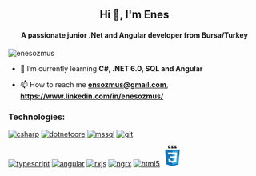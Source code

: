 <h2 align="center">Hi 👋, I'm Enes</h2>
<h4 align="center">A passionate junior .Net and Angular developer from Bursa/Turkey</h4>

<p align="left"> <img src="https://komarev.com/ghpvc/?username=enesozmus&label=Profile%20views&color=0e75b6&style=flat" alt="enesozmus" /> </p>


- 🌱 I’m currently learning **C#, .NET 6.0, SQL and Angular**

- 📫 How to reach me **ensozmus@gmail.com**,   **https://www.linkedin.com/in/enesozmus/**

<h3 align="left">Technologies:</h3>
<p align="left">
        <a href="https://docs.microsoft.com/en-us/dotnet/csharp/" target="_blank"> <img src="https://cdn.jsdelivr.net/gh/devicons/devicon/icons/csharp/csharp-original.svg" alt="csharp" width="42" height="42"/></a>
        <a href="https://dotnet.microsoft.com/" target="_blank"> <img src="https://cdn.jsdelivr.net/gh/devicons/devicon/icons/dotnetcore/dotnetcore-original.svg" alt="dotnetcore" width="43" height="43"/></a>
       <a href="https://www.microsoft.com/en-us/sql-server" target="_blank" rel="noreferrer"> <img src="https://www.svgrepo.com/show/303229/microsoft-sql-server-logo.svg" alt="mssql" width="43" height="43"/></a>
        <a href="https://git-scm.com/" target="_blank" rel="noreferrer"> <img src="https://www.vectorlogo.zone/logos/git-scm/git-scm-icon.svg" alt="git" width="42" height="42"/></a>
</p>

<p align="left">
        <a href="https://www.typescriptlang.org/" target="_blank"><img src="https://cdn.jsdelivr.net/gh/devicons/devicon/icons/typescript/typescript-original.svg" alt="typescript" width="42" height="42"/></a>
        <a href="https://angular.io/" target="_blank"> <img src="https://cdn.jsdelivr.net/gh/devicons/devicon/icons/angularjs/angularjs-original.svg" alt="angular" width="42" height="42"/></a>
        <a href="https://rxjs.dev/" target="_blank" rel="noreferrer"> <img src="https://rxjs.dev/generated/images/marketing/home/Rx_Logo-512-512.png" alt="rxjs" width="42" height="42"/></a>
        <a href="https://ngrx.io/" target="_blank" rel="noreferrer"> <img src="https://avatars.githubusercontent.com/u/16272733?s=200&v=4" alt="ngrx" width="42" height="42"/></a>
        <a href="https://developer.mozilla.org/en-US/docs/Web/HTML" target="_blank"> <img src="https://cdn.jsdelivr.net/gh/devicons/devicon/icons/html5/html5-original-wordmark.svg" alt="html5" width="42" height="42"/></a>
        <a href="https://www.w3schools.com/css/" target="_blank" rel="noreferrer"> <img src="https://raw.githubusercontent.com/devicons/devicon/master/icons/css3/css3-original-wordmark.svg" alt="css3" width="42" height="42"/></a>
</p>
